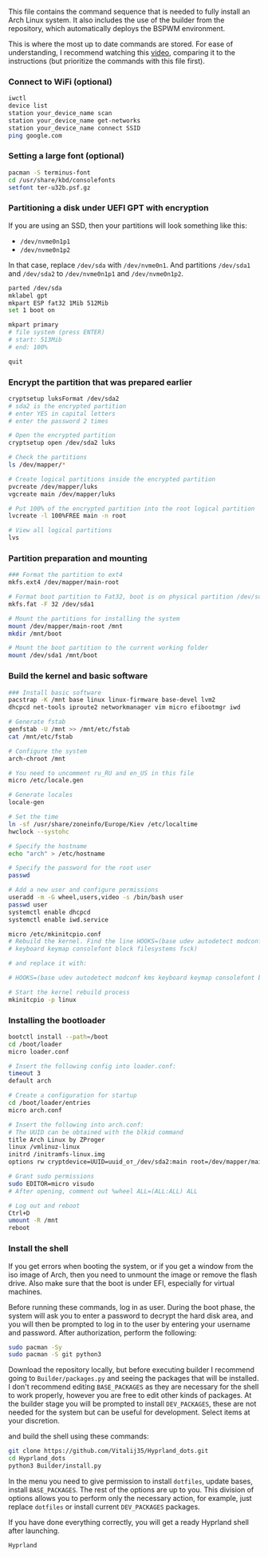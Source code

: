 This file contains the command sequence that is needed to fully install an Arch Linux system.
It also includes the use of the builder from the repository, which automatically deploys the BSPWM environment.

This is where the most up to date commands are stored. For ease of understanding, I recommend watching this [video](https://youtu.be/9zewiGf7j-A), comparing it to the instructions (but prioritize the commands with this file first).

### Connect to WiFi (optional)
```bash
iwctl
device list
station your_device_name scan
station your_device_name get-networks
station your_device_name connect SSID
ping google.com
```

### Setting a large font (optional)
```bash
pacman -S terminus-font
cd /usr/share/kbd/consolefonts
setfont ter-u32b.psf.gz
```

### Partitioning a disk under UEFI GPT with encryption
If you are using an SSD, then your partitions will look something like this:
- `/dev/nvme0n1p1`
- `/dev/nvme0n1p2`

In that case, replace `/dev/sda` with `/dev/nvme0n1`.
And partitions `/dev/sda1` and `/dev/sda2` to `/dev/nvme0n1p1` and `/dev/nvme0n1p2`.

```bash
parted /dev/sda
mklabel gpt
mkpart ESP fat32 1Mib 512Mib
set 1 boot on

mkpart primary
# file system (press ENTER)
# start: 513Mib
# end: 100%

quit
```

### Encrypt the partition that was prepared earlier
```bash
cryptsetup luksFormat /dev/sda2
# sda2 is the encrypted partition
# enter YES in capital letters
# enter the password 2 times

# Open the encrypted partition
cryptsetup open /dev/sda2 luks

# Check the partitions
ls /dev/mapper/*

# Create logical partitions inside the encrypted partition
pvcreate /dev/mapper/luks
vgcreate main /dev/mapper/luks

# Put 100% of the encrypted partition into the root logical partition
lvcreate -l 100%FREE main -n root

# View all logical partitions
lvs
```

### Partition preparation and mounting
```bash
### Format the partition to ext4
mkfs.ext4 /dev/mapper/main-root

# Format boot partition to Fat32, boot is on physical partition /dev/sda1
mkfs.fat -F 32 /dev/sda1

# Mount the partitions for installing the system
mount /dev/mapper/main-root /mnt
mkdir /mnt/boot

# Mount the boot partition to the current working folder
mount /dev/sda1 /mnt/boot
```

### Build the kernel and basic software
```bash
### Install basic software
pacstrap -K /mnt base linux linux-firmware base-devel lvm2
dhcpcd net-tools iproute2 networkmanager vim micro efibootmgr iwd

# Generate fstab
genfstab -U /mnt >> /mnt/etc/fstab
cat /mnt/etc/fstab

# Configure the system
arch-chroot /mnt

# You need to uncomment ru_RU and en_US in this file
micro /etc/locale.gen

# Generate locales
locale-gen

# Set the time
ln -sf /usr/share/zoneinfo/Europe/Kiev /etc/localtime
hwclock --systohc

# Specify the hostname
echo "arch" > /etc/hostname

# Specify the password for the root user
passwd

# Add a new user and configure permissions
useradd -m -G wheel,users,video -s /bin/bash user
passwd user
systemctl enable dhcpcd
systemctl enable iwd.service

micro /etc/mkinitcpio.conf
# Rebuild the kernel. Find the line HOOKS=(base udev autodetect modconf kms
# keyboard keymap consolefont block filesystems fsck)

# and replace it with:

# HOOKS=(base udev autodetect modconf kms keyboard keymap consolefont block filesystems encrypt lvm2 fsck)

# Start the kernel rebuild process
mkinitcpio -p linux
```

### Installing the bootloader
```bash
bootctl install --path=/boot
cd /boot/loader
micro loader.conf

# Insert the following config into loader.conf:
timeout 3
default arch

# Create a configuration for startup
cd /boot/loader/entries
micro arch.conf

# Insert the following into arch.conf:
# The UUID can be obtained with the blkid command
title Arch Linux by ZProger
linux /vmlinuz-linux
initrd /initramfs-linux.img
options rw cryptdevice=UUID=uuid_от_/dev/sda2:main root=/dev/mapper/main-root

# Grant sudo permissions
sudo EDITOR=micro visudo
# After opening, comment out %wheel ALL=(ALL:ALL) ALL

# Log out and reboot
Ctrl+D
umount -R /mnt
reboot
```

### Install the shell
If you get errors when booting the system, or if you get a window from the iso image of Arch, then you need to unmount the image or remove the flash drive.
Also make sure that the boot is under EFI, especially for virtual machines.

Before running these commands, log in as user. During the boot phase, the system will ask you to enter a password to decrypt the hard disk area,
and you will then be prompted to log in to the user by entering your username and password. After authorization, perform the following:

```bash
sudo pacman -Sy
sudo pacman -S git python3
```

Download the repository locally, but before executing builder I recommend going to `Builder/packages.py` and seeing the packages that will be installed.
I don't recommend editing `BASE_PACKAGES` as they are necessary for the shell to work properly, however you are free to edit other kinds of packages.
At the builder stage you will be prompted to install `DEV_PACKAGES`, these are not needed for the system but can be useful for development. Select items at your discretion.

and build the shell using these commands:
```bash
git clone https://github.com/Vitalij35/Hyprland_dots.git
cd Hyprland_dots
python3 Builder/install.py
```

In the menu you need to give permission to install `dotfiles`, update bases, install `BASE_PACKAGES`. The rest of the options are up to you.
This division of options allows you to perform only the necessary action, for example, just replace `dotfiles` or install current `DEV_PACKAGES` packages.

If you have done everything correctly, you will get a ready Hyprland shell after launching.
```bash
Hyprland
```
